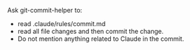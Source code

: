 Ask git-commit-helper to:

- read .claude/rules/commit.md
- read all file changes and then commit the change.
- Do not mention anything related to Claude in the commit.
